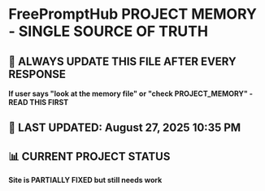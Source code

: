 # FreePromptHub PROJECT MEMORY - SINGLE SOURCE OF TRUTH

## 🔴 ALWAYS UPDATE THIS FILE AFTER EVERY RESPONSE
**If user says "look at the memory file" or "check PROJECT_MEMORY" - READ THIS FIRST**

## 🚨 LAST UPDATED: August 27, 2025 10:35 PM

## 📊 CURRENT PROJECT STATUS
**Site is PARTIALLY FIXED but still needs work**






